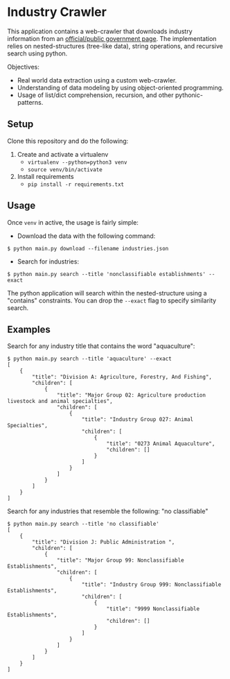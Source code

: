 # Industry Crawler

This application contains a web-crawler that downloads industry information from an [official/public government page](https://www.osha.gov/pls/imis/sic_manual.html). The implementation relies on nested-structures (tree-like data), string operations, and recursive search using python.

Objectives: 

* Real world data extraction using a custom web-crawler. 
* Understanding of data modeling by using object-oriented programming. 
* Usage of list/dict comprehension, recursion, and other pythonic-patterns. 


## Setup 

Clone this repository and do the following:

1. Create and activate a virtualenv
    * `virtualenv --python=python3 venv`
    * `source venv/bin/activate`
1. Install requirements
    * `pip install -r requirements.txt`

## Usage

Once `venv` in active, the usage is fairly simple:

* Download the data with the following command:

```commandline
$ python main.py download --filename industries.json
```

* Search for industries:

```commandline
$ python main.py search --title 'nonclassifiable establishments' --exact 
```

The python application will search within the nested-structure using a "contains" constraints. You can drop the `--exact` flag to specify similarity search.

## Examples

Search for any industry title that contains the word "aquaculture": 

```text
$ python main.py search --title 'aquaculture' --exact
[
    {
        "title": "Division A: Agriculture, Forestry, And Fishing",
        "children": [
            {
                "title": "Major Group 02: Agriculture production livestock and animal specialties",
                "children": [
                    {
                        "title": "Industry Group 027: Animal Specialties",
                        "children": [
                            {
                                "title": "0273 Animal Aquaculture",
                                "children": []
                            }
                        ]
                    }
                ]
            }
        ]
    }
]
```

Search for any industries that resemble the following: "no classifiable"


```text
$ python main.py search --title 'no classifiable'        
[
    {
        "title": "Division J: Public Administration ",
        "children": [
            {
                "title": "Major Group 99: Nonclassifiable Establishments",
                "children": [
                    {
                        "title": "Industry Group 999: Nonclassifiable Establishments",
                        "children": [
                            {
                                "title": "9999 Nonclassifiable Establishments",
                                "children": []
                            }
                        ]
                    }
                ]
            }
        ]
    }
]
```
